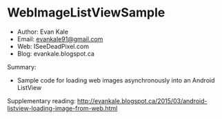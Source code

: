 WebImageListViewSample
======================
- Author: Evan Kale
- Email: evankale91@gmail.com
- Web: ISeeDeadPixel.com
- Blog: evankale.blogspot.ca

Summary:
- Sample code for loading web images asynchronously into an Android ListView

Supplementary reading:
http://evankale.blogspot.ca/2015/03/android-listview-loading-image-from-web.html